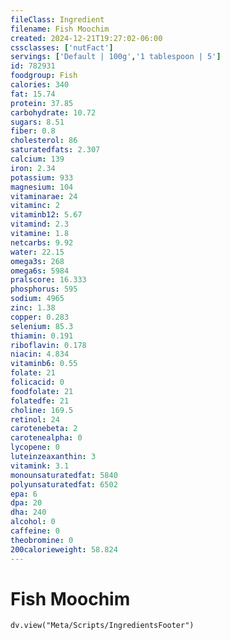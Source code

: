 ```yaml
---
fileClass: Ingredient
filename: Fish Moochim
created: 2024-12-21T19:27:02-06:00
cssclasses: ['nutFact']
servings: ['Default | 100g','1 tablespoon | 5']
id: 782931
foodgroup: Fish
calories: 340
fat: 15.74
protein: 37.85
carbohydrate: 10.72
sugars: 8.51
fiber: 0.8
cholesterol: 86
saturatedfats: 2.307
calcium: 139
iron: 2.34
potassium: 933
magnesium: 104
vitaminarae: 24
vitaminc: 2
vitaminb12: 5.67
vitamind: 2.3
vitamine: 1.8
netcarbs: 9.92
water: 22.15
omega3s: 268
omega6s: 5984
pralscore: 16.333
phosphorus: 595
sodium: 4965
zinc: 1.38
copper: 0.283
selenium: 85.3
thiamin: 0.191
riboflavin: 0.178
niacin: 4.834
vitaminb6: 0.55
folate: 21
folicacid: 0
foodfolate: 21
folatedfe: 21
choline: 169.5
retinol: 24
carotenebeta: 2
carotenealpha: 0
lycopene: 0
luteinzeaxanthin: 3
vitamink: 3.1
monounsaturatedfat: 5840
polyunsaturatedfat: 6502
epa: 6
dpa: 20
dha: 240
alcohol: 0
caffeine: 0
theobromine: 0
200calorieweight: 58.824
---
```


# Fish Moochim

```dataviewjs
dv.view("Meta/Scripts/IngredientsFooter")
```
